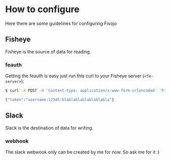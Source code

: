 # How to configure
Here there are some guidelines for configuring Fisojo

## Fisheye
Fisheye is the source of data for reading.

### feauth
Getting the feauth is easy just run this curl to your Fisheye server (`<fe-server>`):

```bash
$ curl -X POST -H 'Content-type: application/x-www-form-urlencoded' 'https://<fe-server>/rest-service-fecru/auth/login?userName=<username>&password=<passowrd>'

{"token":"username:12345:blablablablablablabla"}
```

## Slack
Slack is the destination of data for writing. 

### webhook
The slack webwook only can be created by me for now. So ask me for it :)
